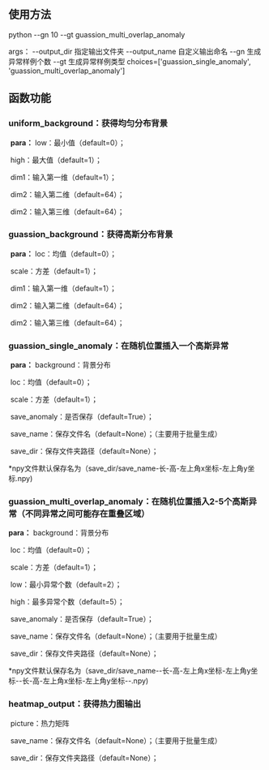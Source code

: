 ## 使用方法
  python --gn 10 --gt guassion_multi_overlap_anomaly
  
  ​args：
  ​--output_dir 指定输出文件夹
  ​--output_name 自定义输出命名
  ​--gn 生成异常样例个数
  ​--gt 生成异常样例类型 choices=['guassion_single_anomaly', 'guassion_multi_overlap_anomaly']




## 函数功能

### **uniform_background**：获得均匀分布背景

​	**para：**	low：最小值（default=0）；

​						high：最大值（default=1）；

​						dim1：输入第一维（default=1）；

​						dim2：输入第二维（default=64）；

​						dim2：输入第三维（default=64）；



### **guassion_background**：获得高斯分布背景

​	**para：**	loc：均值（default=0）；

​						scale：方差（default=1）；

​						dim1：输入第一维（default=1）；

​						dim2：输入第二维（default=64）；

​						dim2：输入第三维（default=64）；



### **guassion_single_anomaly**：在随机位置插入一个高斯异常

​	**para：**	background：背景分布

​						loc：均值（default=0）；

​						scale：方差（default=1）；

​						save_anomaly：是否保存（default=True）；

​						save_name：保存文件名（default=None）；（主要用于批量生成）

​						save_dir：保存文件夹路径（default=None）；

*npy文件默认保存名为（save_dir/save_name-长-高-左上角x坐标-左上角y坐标.npy)



### **guassion_multi_overlap_anomaly**：在随机位置插入2-5个高斯异常（不同异常之间可能存在重叠区域）

**para：**	background：背景分布

​						loc：均值（default=0）；

​						scale：方差（default=1）；

​						low：最小异常个数（default=2）；

​						high：最多异常个数（default=5）；

​						save_anomaly：是否保存（default=True）；

​						save_name：保存文件名（default=None）；（主要用于批量生成）

​						save_dir：保存文件夹路径（default=None）；

*npy文件默认保存名为（save_dir/save_name--长-高-左上角x坐标-左上角y坐标--长-高-左上角x坐标-左上角y坐标--.npy)



### **heatmap_output**：获得热力图输出

​						picture：热力矩阵

​						save_name：保存文件名（default=None）；（主要用于批量生成）

​						save_dir：保存文件夹路径（default=None）；
